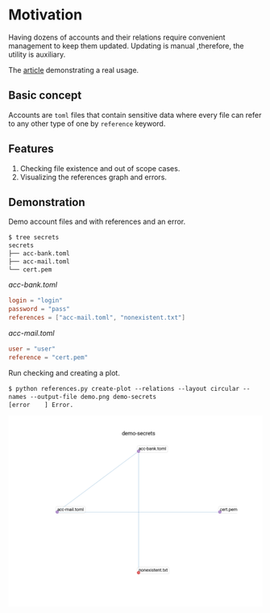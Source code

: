 # Motivation

Having dozens of accounts and their relations require convenient management to keep them updated. Updating is manual ,therefore, the utility is auxiliary.

The [article](https://www.kvdm.dev/articles/storing-related-accounts-data-in-the-toml-files-visualization-networkx-graph/) demonstrating a real usage.

## Basic concept

Accounts are `toml` files that contain sensitive data where every file can refer to any other type of one by `reference` keyword.

## Features

1. Checking file existence and out of scope cases.
2. Visualizing the references graph and errors.

## Demonstration

Demo account files and with references and an error.

```shell
$ tree secrets
secrets
├── acc-bank.toml
├── acc-mail.toml
└── cert.pem
```

*acc-bank.toml*

```toml
login = "login"
password = "pass"
references = ["acc-mail.toml", "nonexistent.txt"]
```

*acc-mail.toml*

```toml
user = "user"
reference = "cert.pem"
```

Run checking and creating a plot.

```shell
$ python references.py create-plot --relations --layout circular --names --output-file demo.png demo-secrets
[error    ] Error.
```

![](demo.png)
